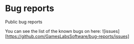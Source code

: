 # Bug reports

Public bug reports

You can see the list of the known bugs on here: ![issues][https://github.com/GamesLabsSoftware/bug-reports/issues]
